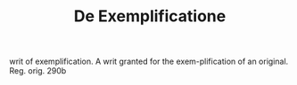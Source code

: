 ---
title: De Exemplificatione
letter: D
permalink: "/definitions/bld-de-exemplificatione.html"
body: writ of exemplification. A writ granted for the exem-plification of an original.
  Reg. orig. 290b
published_at: '2018-07-07'
source: Black's Law Dictionary 2nd Ed (1910)
layout: post
---